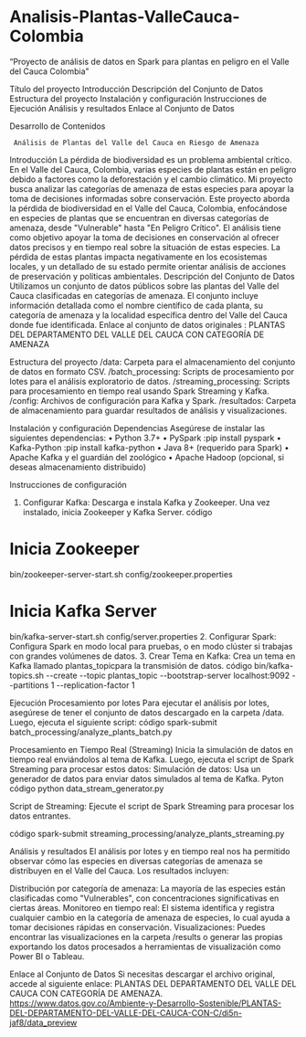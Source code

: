 # Analisis-Plantas-ValleCauca-Colombia
“Proyecto de análisis de datos en Spark para plantas en peligro en el Valle del Cauca Colombia"

Título del proyecto
Introducción
Descripción del Conjunto de Datos
Estructura del proyecto
Instalación y configuración
Instrucciones de Ejecución
Análisis y resultados
Enlace al Conjunto de Datos

Desarrollo de Contenidos

     Análisis de Plantas del Valle del Cauca en Riesgo de Amenaza

Introducción
          La pérdida de biodiversidad es un problema ambiental crítico. En el Valle del Cauca, Colombia, varias especies de plantas están en peligro debido a factores como la deforestación y el cambio climático. Mi proyecto busca analizar las categorías de amenaza de estas especies para apoyar la toma de decisiones informadas sobre conservación.
          Este proyecto aborda la pérdida de biodiversidad en el Valle del Cauca, Colombia,  enfocándose en especies de plantas que se encuentran en diversas categorías de  amenaza, desde "Vulnerable" hasta "En Peligro Crítico". El análisis tiene como objetivo apoyar la toma de decisiones en conservación al ofrecer datos precisos y en tiempo real sobre la situación de estas especies. La pérdida de estas plantas impacta negativamente en los ecosistemas locales, y un detallado de su estado permite  orientar análisis de acciones de preservación y políticas ambientales.
Descripción del Conjunto de Datos
Utilizamos un conjunto de datos públicos sobre las plantas del Valle del Cauca clasificadas en categorías de amenaza. El conjunto incluye información detallada como el nombre científico de cada planta, su categoría de amenaza y la localidad específica dentro del Valle del Cauca donde fue identificada.
Enlace al conjunto de datos originales : PLANTAS DEL DEPARTAMENTO DEL VALLE DEL CAUCA CON CATEGORÍA DE AMENAZA

Estructura del proyecto
/data: Carpeta para el almacenamiento del conjunto de datos en formato CSV.
/batch_processing: Scripts de procesamiento por lotes para el análisis exploratorio de datos.
/streaming_processing: Scripts para procesamiento en tiempo real usando Spark 
Streaming y Kafka.
/config: Archivos de configuración para Kafka y Spark.
/resultados: Carpeta de almacenamiento para guardar resultados de análisis y visualizaciones.

Instalación y configuración
Dependencias
Asegúrese de instalar las siguientes dependencias:
•	Python 3.7+
•	PySpark :pip install pyspark
•	Kafka-Python :pip install kafka-python
•	Java 8+ (requerido para Spark)
•	Apache Kafka y el guardián del zoológico
•	Apache Hadoop (opcional, si deseas almacenamiento distribuido)

Instrucciones de configuración
1. Configurar Kafka: Descarga e instala Kafka y Zookeeper. Una vez instalado, inicia Zookeeper y Kafka Server.
 código
# Inicia Zookeeper
bin/zookeeper-server-start.sh config/zookeeper.properties
# Inicia Kafka Server
bin/kafka-server-start.sh config/server.properties
2. Configurar Spark: Configura Spark en modo local para pruebas, o en modo clúster si  trabajas con grandes volúmenes de datos.
3. Crear Tema en Kafka: Crea un tema en Kafka llamado plantas_topicpara la transmisión de datos.
 código
bin/kafka-topics.sh --create --topic plantas_topic --bootstrap-server localhost:9092 --partitions 1 --replication-factor 1

Ejecución
Procesamiento por lotes
Para ejecutar el análisis por lotes, asegúrese de tener el conjunto de datos descargado en la carpeta /data. Luego, ejecuta el siguiente script:
 código
spark-submit batch_processing/analyze_plants_batch.py

Procesamiento en Tiempo Real (Streaming)
Inicia la simulación de datos en tiempo real enviándolos al tema de Kafka. Luego, ejecuta el script de Spark Streaming para procesar estos datos:
Simulación de datos: Usa un generador de datos para enviar datos simulados al tema de Kafka.
Pyton
 código 
python
data_stream_generator.py

Script de Streaming: Ejecute el script de Spark Streaming para procesar los datos entrantes.

código
spark-submit streaming_processing/analyze_plants_streaming.py

Análisis y resultados
El análisis por lotes y en tiempo real nos ha permitido observar cómo las especies  en diversas categorías de amenaza se distribuyen en el Valle del Cauca. Los  resultados incluyen:

Distribución por categoría de amenaza: La mayoría de las especies están clasificadas  como "Vulnerables", con concentraciones significativas en ciertas áreas.
Monitoreo en tiempo real: El sistema identifica y registra cualquier cambio en la categoría de amenaza de especies, lo cual ayuda a tomar decisiones rápidas en conservación.
Visualizaciones: Puedes encontrar las visualizaciones en la carpeta /results o generar las propias exportando los datos procesados a herramientas de visualización como Power BI o Tableau.

Enlace al Conjunto de Datos
Si necesitas descargar el archivo original, accede al siguiente enlace: PLANTAS DEL DEPARTAMENTO DEL VALLE DEL CAUCA CON CATEGORÍA DE AMENAZA.  
https://www.datos.gov.co/Ambiente-y-Desarrollo-Sostenible/PLANTAS-DEL-DEPARTAMENTO-DEL-VALLE-DEL-CAUCA-CON-C/di5n-jaf8/data_preview 



